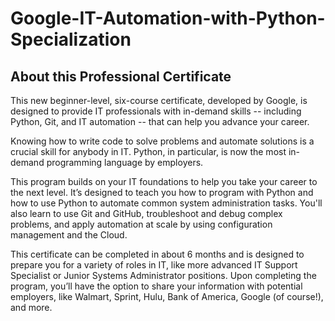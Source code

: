 # Google-IT-Automation-with-Python-Specialization
## About this Professional Certificate

This new beginner-level, six-course certificate, developed by Google, is designed to provide IT professionals with in-demand skills -- including 
Python, Git, and IT automation -- that can help you advance your career.

Knowing how to write code to solve problems and automate solutions is a crucial skill for anybody in IT. Python, in particular, is now the most 
in-demand programming language by employers.

This program builds on your IT foundations to help you take your career to the next level. It’s designed to teach you how to program with Python 
and how to use Python to automate common system administration tasks. You'll also learn to use Git and GitHub, troubleshoot and debug complex 
problems, and apply automation at scale by using configuration management and the Cloud.

This certificate can be completed in about 6 months and is designed to prepare you for a variety of roles in IT, like more advanced IT Support 
Specialist or Junior Systems Administrator positions. Upon completing the program, you’ll have the option to share your information with potential 
employers, like Walmart, Sprint, Hulu, Bank of America, Google (of course!), and more.

